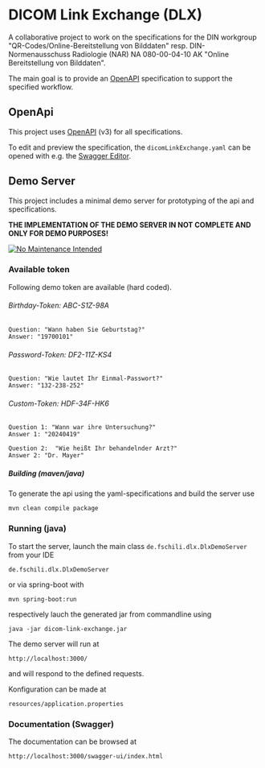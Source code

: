 DICOM Link Exchange (DLX)
=========================

A collaborative project to work on the specifications for the DIN workgroup "QR-Codes/Online-Bereitstellung von Bilddaten" resp. DIN-Normenausschuss Radiologie (NAR) NA 080-00-04-10 AK "Online Bereitstellung von Bilddaten".

The main goal is to provide an [OpenAPI](https://www.openapis.org/) specification to support the specified workflow.

## OpenApi

This project uses [OpenAPI](https://www.openapis.org/) (v3) for all specifications. 

To edit and preview the specification, the `dicomLinkExchange.yaml` can be opened with e.g. the [Swagger Editor](https://editor.swagger.io/). 

## Demo Server

This project includes a minimal demo server for prototyping of the api and specifications.

**THE IMPLEMENTATION OF THE DEMO SERVER IN NOT COMPLETE AND ONLY FOR DEMO PURPOSES!**

[![No Maintenance Intended](http://unmaintained.tech/badge.svg)](http://unmaintained.tech/)

### Available token

Following demo token are available (hard coded).

###### Birthday-Token: ABC-S1Z-98A   

    Question: "Wann haben Sie Geburtstag?"
    Answer: "19700101"
    
###### Password-Token: DF2-11Z-KS4    

    Question: "Wie lautet Ihr Einmal-Passwort?"
    Answer: "132-238-252"

###### Custom-Token: HDF-34F-HK6

    Question 1: "Wann war ihre Untersuchung?"
    Answer 1: "20240419"
 
    Question 2:  "Wie heißt Ihr behandelnder Arzt?"
    Answer 2: "Dr. Mayer"

##### Building (maven/java)

To generate the api using the yaml-specifications and build the server use

    mvn clean compile package
    
### Running (java)

To start the server, launch the main class `de.fschili.dlx.DlxDemoServer` from your IDE

    de.fschili.dlx.DlxDemoServer
    
or via spring-boot with

    mvn spring-boot:run  
    
respectively lauch the generated jar from commandline using

    java -jar dicom-link-exchange.jar

The demo server will run at 

    http://localhost:3000/
    
and will respond to the defined requests.

Konfiguration can be made at

    resources/application.properties

### Documentation (Swagger)

The documentation can be browsed at 

    http://localhost:3000/swagger-ui/index.html
